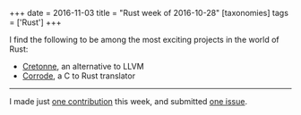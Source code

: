 +++
date = 2016-11-03
title = "Rust week of 2016-10-28"
[taxonomies]
tags = ['Rust']
+++

I find the following to be among the most exciting projects in the world
of Rust:

-   [Cretonne], an alternative to LLVM
-   [Corrode], a C to Rust translator

---

I made just [one contribution] this week, and submitted [one issue].

  [Cretonne]: https://internals.rust-lang.org/t/4275
  [Corrode]: http://jamey.thesharps.us/2016/10/corrode-update-support-from-mozilla-and.html
  [one contribution]: https://github.com/borntyping/rust-psutil/issues/13
  [one issue]: https://github.com/borntyping/rust-psutil/issues/14
